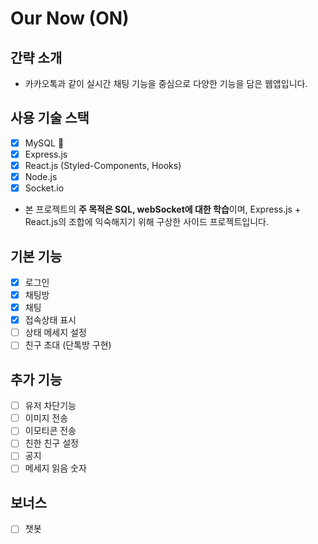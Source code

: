 # Our Now (ON)

## 간략 소개

- 카카오톡과 같이 실시간 채팅 기능을 중심으로 다양한 기능을 담은 웹앱입니다.

## 사용 기술 스택

- [x] MySQL 💎
- [x] Express.js
- [x] React.js (Styled-Components, Hooks)
- [x] Node.js
- [x] Socket.io

- 본 프로젝트의 **주 목적은 SQL, webSocket에 대한 학습**이며, Express.js + React.js의 조합에 익숙해지기 위해 구상한 사이드 프로젝트입니다.

## 기본 기능

- [x] 로그인
- [x] 채팅방
- [x] 채팅
- [x] 접속상태 표시
- [ ] 상태 메세지 설정
- [ ] 친구 초대 (단톡방 구현)

## 추가 기능

- [ ] 유저 차단기능
- [ ] 이미지 전송
- [ ] 이모티콘 전송
- [ ] 친한 친구 설정
- [ ] 공지
- [ ] 메세지 읽음 숫자

## 보너스

- [ ] 챗봇
